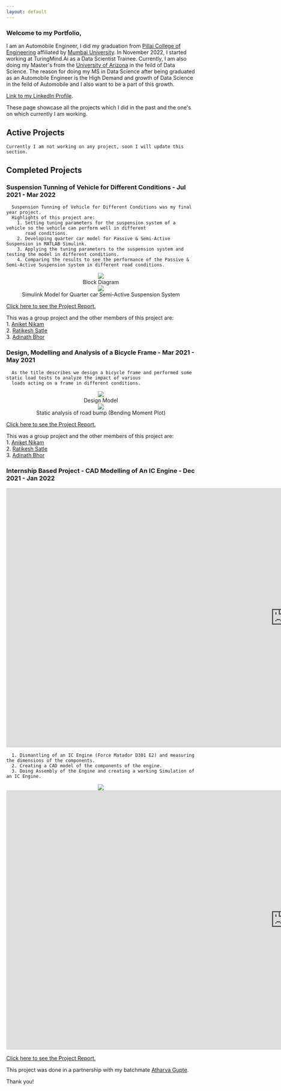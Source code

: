 ```yaml
---
layout: default
---
```


### Welcome to my Portfolio,

I am an Automobile Engineer, I did my graduation from [Pillai College of Engineering](https://www.pce.ac.in/) affiliated by [Mumbai University](https://mu.ac.in/). 
In November 2022, I started working at TuringMind.Ai as a Data Scientist Trainee. Currently, I am also doing my Master's from the [University of Arizona](https://www.arizona.edu/) 
in the feild of Data Science. The reason for doing my MS in Data Science after being graduated as an Automobile Engineer is the High Demand and growth of
Data Science in the feild of Automobile and I also want to be a part of this growth.


[Link to my LinkedIn Profile](https://www.linkedin.com/in/tanishsk/).

These page showcase all the projects which I did in the past and the one's on which currently I am working.

## Active Projects 
    
    Currently I am not working on any project, soon I will update this section. 
    
## Completed Projects
   ### Suspension Tunning of Vehicle for Different Conditions - Jul 2021 - Mar 2022
   
      Suspension Tunning of Vehicle for Different Conditions was my final year project. 
      Highlights of this project are:
        1. Setting tuning parameters for the suspension system of a vehicle so the vehicle can perform well in different 
           road conditions.
        2. Developing quarter car model for Passive & Semi-Active Suspension in MATLAB Simulink.
        3. Applying the tuning parameters to the suspension system and testing the model in different conditions.
        4. Comparing the results to see the performance of the Passive & Semi-Active Suspension system in different road conditions.
   
   <center><img src="/assets/img/Screenshot 2023-03-07 104917.png"/></center>
   
   <center>Block Diagram</center>
   
   <center><img src="/assets/img/Screenshot 2023-03-07 105024.png"/></center>
   
   <center>Simulink Model for Quarter car Semi-Active Suspension System</center>
   
   [Click here to see the Project Report.](https://drive.google.com/file/d/1YoLbwcgLvRLI675zolwOx_9Ke5PwwQQ_/view)   
   
   This was a group project and the other members of this project are:<br>
        1. [Aniket Nikam](https://www.linkedin.com/in/aniket-nikam-9059371aa/)<br>
        2. [Ratikesh Satle](https://www.linkedin.com/in/ratikesh-satle-5317bb1b2/)<br>
        3. [Adinath Bhor](https://www.linkedin.com/in/adinath-bhor-025461197/)
        
   ### Design, Modelling and Analysis of a Bicycle Frame - Mar 2021 - May 2021
   
      As the title describes we design a bicycle frame and performed some static load tests to analyze the impact of various 
      loads acting on a frame in different conditions.
   
   <center><img src="/assets/img/Screenshot 2023-03-07 104447.png"/></center>
   
   <center>Design Model</center>
   
   <center><img src="/assets/img/Screenshot 2023-03-07 104750.png"/></center>
   
   <center>Static analysis of road bump (Bending Moment Plot)</center>
   
   
   [Click here to see the Project Report.](https://drive.google.com/file/d/1cd9jfS1lithlRPSBXRo2dvvg4jLIbWOD/view)   
   
   This was a group project and the other members of this project are:<br>
        1. [Aniket Nikam](https://www.linkedin.com/in/aniket-nikam-9059371aa/)<br>
        2. [Ratikesh Satle](https://www.linkedin.com/in/ratikesh-satle-5317bb1b2/)<br>
        3. [Adinath Bhor](https://www.linkedin.com/in/adinath-bhor-025461197/)
   
   ### Internship Based Project - CAD Modelling of An IC Engine - Dec 2021 - Jan 2022
   
   <iframe width="1487" height="691" src="https://drive.google.com/file/d/1NTlR0DyswC5ptGWY4nWaPNiLnrhW6r1k/view?usp=share_link" frameborder="0" allow="accelerometer; autoplay; clipboard-write; encrypted-media; gyroscope; picture-in-picture" allowfullscreen></iframe>
      
      1. Dismantling of an IC Engine (Force Matador D301 E2) and measuring the dimensions of the components.
      2. Creating a CAD model of the components of the engine.
      3. Doing Assembly of the Engine and creating a working Simulation of an IC Engine.
      
   <center><img src="/assets/img/5.jpg"/></center>
   
   <iframe width="1487" height="691" src="https://drive.google.com/file/d/1BS1yY5e5QY4I-LmrKKF3qXjHbAR6ixcr/view?usp=share_link" frameborder="0" allow="accelerometer; autoplay; clipboard-write; encrypted-media; gyroscope; picture-in-picture" allowfullscreen></iframe>
      
   [Click here to see the Project Report.](https://drive.google.com/file/d/1q1iFMfj8gXsHaxO4ZR2qslfBc8PJ2xBX/view?usp=share_link)   
   
   This project was done in a partnership with my batchmate [Atharva Gupte](https://www.linkedin.com/in/atharvagupte/).
   

Thank you!

